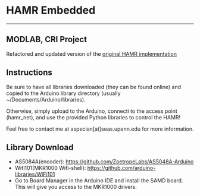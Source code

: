 # HAMR Embedded  
----  
MODLAB, CRI Project
----
Refactored and updated version of the [original HAMR implementation](https://github.com/wangchr/HAMR)

## Instructions
Be sure to have all libraries downloaded (they can be found online) and copied to the Arduino library directory (usually ~/Documents/Arduino/libraries).

Otherwise, simply upload to the Arduino, connecti to the access point (hamr_net), and use the provided Python libraries to control the HAMR!

Feel free to contact me at aspecian[at]seas.upenn.edu for more information.

## Library Download
 - AS5084A(encoder): https://github.com/ZoetropeLabs/AS5048A-Arduino
 - Wifi101(MKR1000 Wifi-shell): https://github.com/arduino-libraries/WiFi101
 - Go to Board Manager in the Arduino IDE and install the SAMD board. This will give you access to the MKR1000 drivers.
